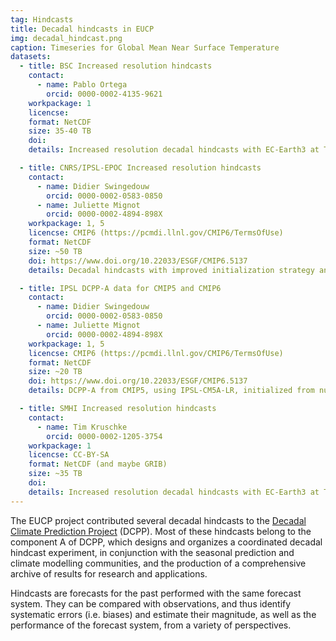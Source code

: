 ```yaml
---
tag: Hindcasts
title: Decadal hindcasts in EUCP
img: decadal_hindcast.png
caption: Timeseries for Global Mean Near Surface Temperature
datasets:
  - title: BSC Increased resolution hindcasts
    contact:
      - name: Pablo Ortega
        orcid: 0000-0002-4135-9621
    workpackage: 1
    licencse:
    format: NetCDF
    size: 35-40 TB
    doi:
    details: Increased resolution decadal hindcasts with EC-Earth3 at T551/ORCA025. Initialized every 2 years (November 1st) from 1960 to present. 10 members, 5-years +2 month long simulations. Output as described in CMIP6 DCPP-A.

  - title: CNRS/IPSL-EPOC Increased resolution hindcasts
    contact:
      - name: Didier Swingedouw
        orcid: 0000-0002-0583-0850
      - name: Juliette Mignot
        orcid: 0000-0002-4894-898X
    workpackage: 1, 5
    licencse: CMIP6 (https://pcmdi.llnl.gov/CMIP6/TermsOfUse)
    format: NetCDF
    size: ~50 TB
    doi: https://www.doi.org/10.22033/ESGF/CMIP6.5137
    details: Decadal hindcasts with improved initialization strategy and increased resolution using IPSL-CM6A-LR at about 1° resolution. Initialized every year from 1960 to present. 10 members, 10-year-long simulations.

  - title: IPSL DCPP-A data for CMIP5 and CMIP6
    contact:
      - name: Didier Swingedouw
        orcid: 0000-0002-0583-0850
      - name: Juliette Mignot
        orcid: 0000-0002-4894-898X
    workpackage: 1, 5
    licencse: CMIP6 (https://pcmdi.llnl.gov/CMIP6/TermsOfUse)
    format: NetCDF
    size: ~20 TB
    doi: https://www.doi.org/10.22033/ESGF/CMIP6.5137
    details: DCPP-A from CMIP5, using IPSL-CM5A-LR, initialized from nudged simulation using SST nudging only. Start dates every year from 1960 to 2015, 3 members. De-biased data from CMIP5. Using CDFt technique (quantile-quantile approach), the CMIP5 data have been debiased.

  - title: SMHI Increased resolution hindcasts
    contact:
      - name: Tim Kruschke
        orcid: 0000-0002-1205-3754
    workpackage: 1
    licencse: CC-BY-SA
    format: NetCDF (and maybe GRIB)
    size: ~35 TB
    doi:
    details: Increased resolution decadal hindcasts with EC-Earth3 at T511/ORCA025. Initialized 1 Nov 1990-2004, 10 members each, integrated for 5 years + 2 months. Output as described in CMIP6 DCPP-A (Tier 1).
---
```

The EUCP project contributed several decadal hindcasts to the [Decadal Climate Prediction Project](https://www.wcrp-climate.org/modelling-wgcm-mip-catalogue/cmip6-endorsed-mips-article/1065-modelling-cmip6-dcpp) (DCPP). Most of these hindcasts belong to the component A of DCPP, which designs and organizes a coordinated decadal hindcast experiment, in conjunction with the seasonal prediction and climate modelling communities, and the production of a comprehensive archive of results for research and applications.

Hindcasts are forecasts for the past performed with the same forecast system. They can be compared with observations, and thus identify systematic errors (i.e. biases) and estimate their magnitude, as well as the performance of the forecast system, from a variety of perspectives.